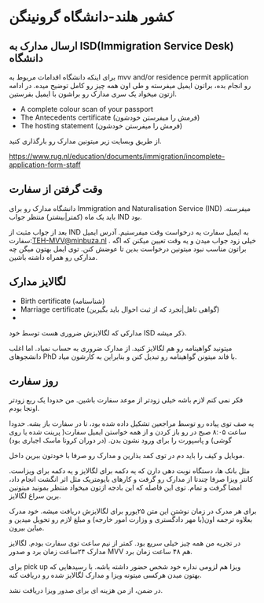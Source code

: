 # کشور هلند-دانشگاه گرونینگن
## ارسال مدارک به ISD(Immigration Service Desk) دانشگاه

برای اینکه دانشگاه اقدامات مربوط به mvv and/or residence permit application رو انجام بده، براتون ایمیل میفرسته و طی اون همه چیز رو کامل توضیح میده.
در ادامه ازتون میخواد یک سری مدارک رو براشون با ایمیل بفرستین.

- A complete colour scan of your passport
- The Antecedents certificate (فرمش را میفرستن خودشون)
- The hosting statement (فرمش را میفرستن خودشون)

از طریق وبسایت زیر میتونین مدارک رو بارگذاری کنید.

https://www.rug.nl/education/documents/immigration/incomplete-application-form-staff

## وقت گرفتن از سفارت
دانشگاه مدارک رو برای  Immigration and Naturalisation Service (IND) میفرسته. باید یک ماه (کمتر|بیشتر) منتظر جواب IND بود.

بعد از جواب مثبت از IND به ایمیل سفارت یه درخواست وقت میفرستیم.
آدرس ایمیل سفارت:‌TEH-MVV@minbuza.nl
.
خیلی زود جواب میدن و یه وقت تعیین میکنن که اگه براتون مناسب نبود میتونین درخواست بدین تا عوضش کنن.
توی ایمل بهتون میگن چه مدارکی رو همراه داشته باشین.


## لگالایز مدارک
- Birth certificate (شناسنامه)
- Marriage certificate (گواهی تاهل|تجرد که از ثبت احوال باید بگیرین)
- 
 مدارکی که لگالایزش ضروری هست توسط خود ISD ذکر میشه.
 
 
 میتونید گواهینامه رو هم لگالایز کنید. از مدارک ضروری به حساب نمیاد. اما اغلب دانشجوهای PhD با فاند میتونن گواهینامه رو تبدیل کنن و بنابراین به کارشون میاد.

 


## روز سفارت
فکر نمی کنم لازم باشه خیلی زودتر از موعد سفارت باشین. من حدودا یک ربع زودتر اونجا بودم.

یه صف توی پیاده رو توسط مراجعین تشکیل داده شده بود، تا در سفارت باز بشه. حدودا ساعت ۸:۰۵ صبح در رو باز کردن و از همه خواستن ایمیل سفارت( پرینت شده یا روی گوشی) و پاسپورت را برای ورود نشون بدن.
(در دوران کرونا ماسک اجباری بود)

موبایل و کیف را باید دم در توی کمد بذارین و مدارک رو صرفا با خودتون ببرین داخل.

مثل بانک ها، دستگاه نوبت دهی دارن که یه دکمه برای لگالایز و یه دکمه برای ویزاست. کانتر ویزا صرفا چندتا از مدارک رو گرفت و کارهای بایومتریک مثل اثر انگشت انجام داد، امضا گرفت و تمام. توی این فاصله که این بادجه ازتون میخواد منتظر بمونید میتونین برین سراغ لگالایز.

برای هر مدرک در زمان نوشتن این متن ۲۵یورو برای لگالایزش دریافت میشه. خود مدرک بعلاوه ترجمه اون(با مهر دادگستری و وزارت امور خارجه) و مبلغ لازم رو تحویل میدین و میاین بیرون.

در تجریه من همه چیز خیلی سریع بود. کمتر از نیم ساعت توی سفارت بودم. لگالایز مدارک ۲۴ساعت زمان برد و صدور MVV هم ۴۸ ساعت زمان برد.

برای pick up ویزا هم لزومی نداره خود شخص حضور داشته باشه. با رسیدهایی که بهتون میدن هرکسی میتونه ویزا و مدارک لگالایز شده رو دریافت کنه.

در ضمن، از من هزینه ای برای صدور ویزا دریافت نشد.




